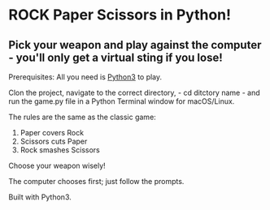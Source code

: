# ROCK Paper Scissors in Python!

## Pick your weapon and play against the computer - you'll only get a virtual sting if you lose!

Prerequisites: All you need is [Python3](https://www.python.org/) to play.

Clon the project, navigate to the correct directory, - cd ditctory name - and run the game.py file in a Python Terminal window for macOS/Linux.

The rules are the same as the classic game:
1. Paper covers Rock
2. Scissors cuts Paper
3. Rock smashes Scissors

Choose your weapon wisely!

The computer chooses first; just follow the prompts.

Built with Python3.

